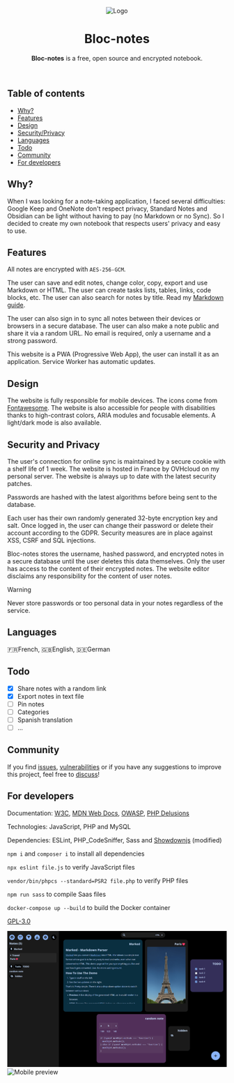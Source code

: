 <p align="center">
<img src="https://raw.githubusercontent.com/seguinleo/Bloc-notes/main/src/assets/icons/icon192.png" alt="Logo" width="72" height="72">
</p>
<h1 align="center">Bloc-notes</h1>

<p align="center">
<b>Bloc-notes</b> is a free, open source and encrypted notebook.
</p>

<p align="center">
<img alt="" src="https://img.shields.io/website?down_color=lightgrey&down_message=offline&up_color=8ab4f8&up_message=online&url=https://leoseguin.fr/projets/notes/?color=8ab4f8&style=for-the-badge">
<img alt="" src="https://img.shields.io/github/license/seguinleo/Bloc-notes?color=8ab4f8&style=for-the-badge">
<img alt="" src="https://img.shields.io/github/issues/seguinleo/Bloc-notes?color=8ab4f8&style=for-the-badge">
<img alt="" src="https://img.shields.io/mozilla-observatory/grade/leoseguin.fr.svg?color=8ab4f8&style=for-the-badge">
</p>

## Table of contents
*   [Why?](#why)
*   [Features](#features)
*   [Design](#design)
*   [Security/Privacy](#security-and-privacy)
*   [Languages](#languages)
*   [Todo](#todo)
*   [Community](#community)
*   [For developers](#for-developers)

## Why?
When I was looking for a note-taking application, I faced several difficulties: Google Keep and OneNote don't respect privacy, Standard Notes and Obsidian can be light without having to pay (no Markdown or no Sync). So I decided to create my own notebook that respects users' privacy and easy to use.

## Features
All notes are encrypted with ``AES-256-GCM``.

The user can save and edit notes, change color, copy, export and use Markdown or HTML. The user can create tasks lists, tables, links, code blocks, etc. The user can also search for notes by title. Read my [Markdown guide](https://github.com/seguinleo/Bloc-notes/wiki/Markdown).

The user can also sign in to sync all notes between their devices or browsers in a secure database. The user can also make a note public and share it via a random URL. No email is required, only a username and a strong password.

This website is a PWA (Progressive Web App), the user can install it as an application. Service Worker has automatic updates.

## Design
The website is fully responsible for mobile devices. The icons come from [Fontawesome](https://github.com/FortAwesome/Font-Awesome). The website is also accessible for people with disabilities thanks to high-contrast colors, ARIA modules and focusable elements. A light/dark mode is also available.

## Security and Privacy
The user's connection for online sync is maintained by a secure cookie with a shelf life of 1 week. The website is hosted in France by OVHcloud on my personal server. The website is always up to date with the latest security patches.

Passwords are hashed with the latest algorithms before being sent to the database.

Each user has their own randomly generated 32-byte encryption key and salt. Once logged in, the user can change their password or delete their account according to the GDPR. Security measures are in place against XSS, CSRF and SQL injections.

Bloc-notes stores the username, hashed password, and encrypted notes in a secure database until the user deletes this data themselves. Only the user has access to the content of their encrypted notes. The website editor disclaims any responsibility for the content of user notes.

> [!WARNING]
> Never store passwords or too personal data in your notes regardless of the service.

## Languages
🇫🇷French, 🇬🇧English, 🇩🇪German

## Todo
- [x] Share notes with a random link
- [x] Export notes in text file
- [ ] Pin notes
- [ ] Categories
- [ ] Spanish translation
- [ ] ...

## Community
If you find [issues](https://github.com/seguinleo/Bloc-notes/issues), [vulnerabilities](https://github.com/seguinleo/Bloc-notes/security) or if you have any suggestions to improve this project, feel free to [discuss](https://github.com/seguinleo/Bloc-notes/discussions)!

## For developers
Documentation: [W3C](https://www.w3.org/), [MDN Web Docs](https://developer.mozilla.org/en-US/), [OWASP](https://cheatsheetseries.owasp.org/), [PHP Delusions](https://phpdelusions.net/)

Technologies: JavaScript, PHP and MySQL

Dependencies: ESLint, PHP_CodeSniffer, Sass and [Showdownjs](https://github.com/showdownjs/showdown) (modified)

``npm i`` and ``composer i`` to install all dependencies

``npx eslint file.js`` to verify JavaScript files

``vendor/bin/phpcs --standard=PSR2 file.php`` to verify PHP files

``npm run sass`` to compile Saas files

``docker-compose up --build`` to build the Docker container

[GPL-3.0](https://github.com/seguinleo/Bloc-notes/blob/main/LICENSE)

![Desktop preview](https://github.com/seguinleo/Bloc-notes/blob/main/src/assets/img/desktop.png)
![Mobile preview](https://github.com/seguinleo/Bloc-notes/blob/main/src/assets/img/mobile.png)
